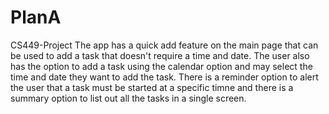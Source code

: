# PlanA
CS449-Project
The app has a quick add feature on the main page that can be used to add a task that doesn't require a time and date. The user also has the option to add a task using the calendar option and may select the time and date they want to add the task. 
There is a reminder option to alert the user that a task must be started at a specific timne and there is a summary option to list out all the tasks in a single screen.
